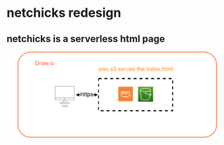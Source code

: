 #  netchicks redesign

##  netchicks is a serverless html page

<p align="center" width="100%">
    <img width="90%" src="https://github.com/hupratt/netchicks/blob/master/arch.drawio.png?raw=true">
</p>
